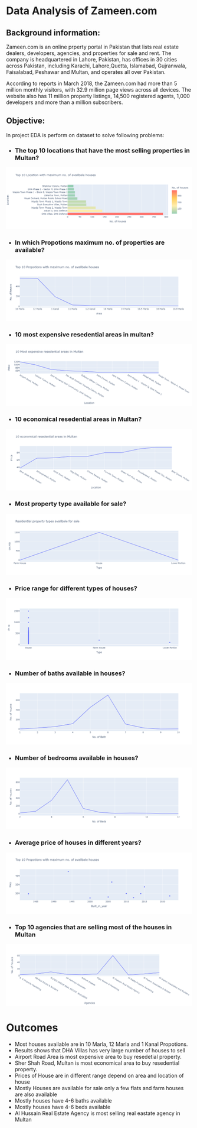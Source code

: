 # Data Analysis of Zameen.com
## Background information:

Zameen.com  is an online prperty portal in Pakistan that lists real estate dealers, developers, agencies, and properties for sale and rent. The company is headquartered in Lahore, Pakistan, has offices in 30 cities across Pakistan, including Karachi, Lahore,Quetta, Islamabad, Gujranwala, Faisalabad, Peshawar and Multan, and operates all over Pakistan.

According to reports in March 2018, the Zameen.com had more than 5 million monthly visitors, with 32.9 million page views across all devices. The website also has 11 million property listings, 14,500 registered agents, 1,000 developers and more than a million subscribers.




## Objective:
In project EDA is perform on dataset to solve following problems:

- ### The top 10 locations that have the most selling properties in Multan?

![Location](https://github.com/InshalFaheem/EDA-of-Zameen.com/blob/main/images/top10%20loc.png?raw=true)


- ### In which Propotions maximum no. of properties are available?
![Prpo](https://github.com/InshalFaheem/EDA-of-Zameen.com/blob/main/images/top%2010%20dimensions.png?raw=true)
- ### 10 most expensive resedential areas in multan?
![Exp](https://github.com/InshalFaheem/EDA-of-Zameen.com/blob/main/images/most%20expensive%20areas.png?raw=true)
- ### 10 economical resedential areas in Multan?
![Ecp](https://github.com/InshalFaheem/EDA-of-Zameen.com/blob/main/images/ecnomical%20areas.png?raw=true)

- ### Most property type available for sale?
![type](https://github.com/InshalFaheem/EDA-of-Zameen.com/blob/main/images/types%20of%20houses.png?raw=true)

- ### Price range for different types of houses?
![price](https://github.com/InshalFaheem/EDA-of-Zameen.com/blob/main/images/price%20vs%20type.png?raw=true)

- ### Number of baths available in houses?
![baths](https://github.com/InshalFaheem/EDA-of-Zameen.com/blob/main/images/no%20of%20baths.png?raw=true)

- ### Number of bedrooms available in houses?
![beds](https://github.com/InshalFaheem/EDA-of-Zameen.com/blob/main/images/no%20of%20beds.png?raw=true)

- ### Average price of houses in different years?
![pric](https://github.com/InshalFaheem/EDA-of-Zameen.com/blob/main/images/built%20year.png?raw=true)

- ### Top 10 agencies that are selling most of the houses in Multan
![ageci](https://github.com/InshalFaheem/EDA-of-Zameen.com/blob/main/images/agencies.png?raw=true)


# Outcomes
- Most houses available are in 10 Marla, 12 Marla and 1 Kanal Propotions.
- Results shows that DHA Villas has very large number of houses to sell
- Airport Road Area is most expensive area to buy resedetial property.
- Sher Shah Road, Multan is most economical area to buy resedential property.
- Prices of House are in different range depend on area and location of house
- Mostly Houses are available for sale only a few flats and farm houses are also available
- Mostly houses have 4-6 baths available
- Mostly houses have 4-6 beds available
- Al Hussain Real Estate Agency is most selling real eastate agency in Multan 
